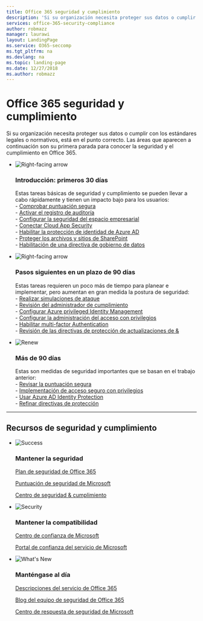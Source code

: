 ```yaml
---
title: Office 365 seguridad y cumplimiento
description: 'Si su organización necesita proteger sus datos o cumplir con los estándares legales o normativos, está en el punto correcto. Aquí puede obtener información sobre la seguridad y el cumplimiento en Office 365'
services: office-365-security-compliance
author: robmazz
manager: laurawi
layout: LandingPage
ms.service: O365-seccomp
ms.tgt_pltfrm: na
ms.devlang: na
ms.topic: landing-page
ms.date: 12/27/2018
ms.author: robmazz
---
```

# <a name="office-365-security-and-compliance"></a>Office 365 seguridad y cumplimiento

Si su organización necesita proteger sus datos o cumplir con los estándares legales o normativos, está en el punto correcto. Las áreas que aparecen a continuación son su primera parada para conocer la seguridad y el cumplimiento en Office 365.

<ul class="cardsF panelContent">
    <li>
        <div class="cardSize">
            <div class="cardPadding">
                <div class="card">
                    <div class="cardImageOuter">
                        <div class="cardImage">
                            <img src="https://docs.microsoft.com/office/media/icons/caret-right-blue.svg" alt="Right-facing arrow" />
                        </div>
                    </div>
                    <div class="cardText">
                        <h3>Introducción: primeros 30 días</h3>
                <p>Estas tareas básicas de seguridad y cumplimiento se pueden llevar a cabo rápidamente y tienen un impacto bajo para los usuarios: <br> - <a href="office-365-secure-score.md" target="_blank">Comprobar puntuación segura</a> <br> - <a href="search-the-audit-log-in-security-and-compliance.md">Activar el registro de auditoría</a> <br> - <a href="tenant-wide-setup-for-increased-security.md">Configurar la seguridad del espacio empresarial</a> <br> - <a href="https://docs.microsoft.com/cloud-app-security/connect-office-365-to-microsoft-cloud-app-security">Conectar Cloud App Security</a> <br> - <a href="https://docs.microsoft.com/azure/active-directory/active-directory-identityprotection-enable">Habilitar la protección de identidad de Azure AD</a> <br> - <a href="https://docs.microsoft.com/office365/enterprise/secure-sharepoint-online-sites-and-files">Proteger los archivos y sitios de SharePoint</a> <br> - <a href="configure-supervision-policies.md">Habilitación de una directiva de gobierno de datos</a> </p>
                    </div>
                </div>
            </div>
        </div>
    </li>
    <li>
        <div class="cardSize">
            <div class="cardPadding">
                <div class="card">
                    <div class="cardImageOuter">
                        <div class="cardImage">
                            <img src="https://docs.microsoft.com/office/media/icons/caret-right-blue.svg" alt="Right-facing arrow" />
                        </div>
                    </div>
                    <div class="cardText">
                        <h3>Pasos siguientes en un plazo de 90 días</h3>
                        <p>Estas tareas requieren un poco más de tiempo para planear e implementar, pero aumentan en gran medida la postura de seguridad: <br> - <a href="attack-simulator.md">Realizar simulaciones de ataque</a> <br> - <a href="meet-data-protection-and-regulatory-reqs-using-microsoft-cloud.md">Revisión del administrador de cumplimiento</a> <br> - <a href="https://docs.microsoft.com/azure/active-directory/privileged-identity-management/pim-configure">Configurar Azure privileged Identity Management</a> <br> - <a href="privileged-access-management-configuration.md">Configurar la administración del acceso con privilegios</a>  <br> - <a href="https://docs.microsoft.com/azure/active-directory/authentication/concept-mfa-howitworks">Habilitar multi-factor Authentication</a> <br> - <a href="protect-against-threats.md">Revisión de las directivas de protección de actualizaciones de &</a> </p>
                    </div>
                </div>
            </div>
        </div>
    </li>
    <li>
        <div class="cardSize">
            <div class="cardPadding">
                <div class="card">
                    <div class="cardImageOuter">
                        <div class="cardImage">
                            <img src="https://docs.microsoft.com/office/media/icons/renew.svg" alt="Renew" />
                        </div>
                    </div>
                    <div class="cardText">
                        <h3>Más de 90 días</h3>
                        <p>Estas son medidas de seguridad importantes que se basan en el trabajo anterior:<br>
                        - <a href="office-365-secure-score.md" target="_blank">Revisar la puntuación segura</a><br>
                        - <a href="https://docs.microsoft.com/windows-server/identity/securing-privileged-access/securing-privileged-access">Implementación de acceso seguro con privilegios</a><br>
                        - <a href="https://docs.microsoft.com/azure/active-directory/active-directory-identityprotection">Usar Azure AD Identity Protection</a><br>
                        - <a href="protect-against-threats.md">Refinar directivas de protección</a><br></p>
                    </div>
                </div>
            </div>
        </div>
    </li>
</ul>

<hr>
<h2>Recursos de seguridad y cumplimiento</h2>

<ul class="panelContent cardsF">
    <li>
        <div class="cardSize">
            <div class="cardPadding">
                <div class="card">
                    <div class="cardImageOuter">
                        <div class="cardImage">
                            <img src="https://docs.microsoft.com/office/media/icons/success-blue.svg" alt="Success" data-linktype="external">
                        </div>
                    </div>
                    <div class="cardText">
                        <h3>Mantener la seguridad</h3>
                        <p><a href="security-roadmap.md">Plan de seguridad de Office 365</a></p>
                        <p><a href="office-365-secure-score.md" target="_blank">Puntuación de seguridad de Microsoft</a></p>
                        <p><a href="https://protection.office.com" target="_blank">Centro de seguridad & cumplimiento</a></p>
                    </div>
                </div>
            </div>
        </div>
    </li>
    <li>
        <div class="cardSize">
            <div class="cardPadding">
                <div class="card">
                    <div class="cardImageOuter">
                        <div class="cardImage">
                            <img src="https://docs.microsoft.com/office/media/icons/security-blue.svg" alt="Security" data-linktype="external">
                        </div>
                    </div>
                    <div class="cardText">
                        <h3>Mantener la compatibilidad</h3>
                        <p><a href="https://www.microsoft.com/trustcenter" target="_blank">Centro de confianza de Microsoft</a></p>
                        <p><a href="https://servicetrust.microsoft.com" target="_blank">Portal de confianza del servicio de Microsoft</a></p>
                    </div>
                </div>
            </div>
        </div>
    </li>
    <li>
        <div class="cardSize">
            <div class="cardPadding">
                <div class="card">
                    <div class="cardImageOuter">
                        <div class="cardImage">
                            <img src="https://docs.microsoft.com/office/media/icons/whats-new-megaphone-blue.svg" alt="What's New" data-linktype="external">
                        </div>
                    </div>
                    <div class="cardText">
                        <h3>Manténgase al día</h3>
                        <p><a href="https://docs.microsoft.com/office365/servicedescriptions/office-365-service-descriptions-technet-library" target="_blank">Descripciones del servicio de Office 365</a></p>
                        <p><a href="https://blogs.technet.microsoft.com/office365security" target="_blank">Blog del equipo de seguridad de Office 365</a></p>
                        <p><a href="https://www.microsoft.com/msrc" target="_blank">Centro de respuesta de seguridad de Microsoft</a></p>
                    </div>
                </div>
            </div>
        </div>
    </li>
</ul>